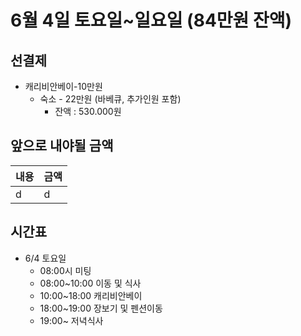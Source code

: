 # 6월 4일 토요일~일요일 (84만원 잔액)

## 선결제
- 캐리비안베이-10만원
  - 숙소 - 22만원 (바베큐, 추가인원 포함)
    - 잔액 : 530.000원
    
## 앞으로 내야될 금액   

| 내용 | 금액 |
| ---- | ---- |
| d    | d    |





## 시간표
- 6/4 토요일 
  - 08:00시 미팅
  - 08:00~10:00 이동 및 식사
  - 10:00~18:00 캐리비안베이
  - 18:00~19:00 장보기 및 펜션이동
  - 19:00~ 저녁식사
